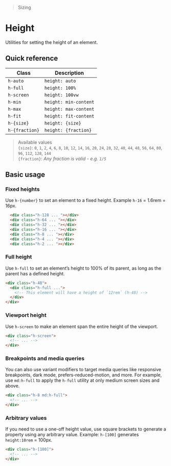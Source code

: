 > Sizing

# Height
Utilities for setting the height of an element.

## Quick reference

| Class          | Description           |
| -------------- | --------------------- |
| `h-auto`       | `height: auto`        |
| `h-full`       | `height: 100%`        |
| `h-screen`     | `height: 100vw`       |
| `h-min`        | `height: min-content` |
| `h-max`        | `height: max-content` |
| `h-fit`        | `height: fit-content` |
| `h-{size}`     | `height: {size}`      |
| `h-{fraction}` | `height: {fraction}`  |

> Available values <br />
> `{size}`: `0`, `1`, `2`, `4`, `6`, `8`, `10`, `12`, `14`, `16`, `20`, `24`, `28`, `32`, `40`, `44`, `48`, `56`, `64`, `80`, `96`, `112`, `128`, `144` <br />
> `{fraction}`: _Any fraction is valid - e.g. `1/5`_

## Basic usage
### Fixed heights
Use `h-{number}` to set an element to a fixed height. Example `h-16` = 1.6rem = 16px.

<container class="flex justify-center items-end gap-16">
  <div class="h-128 w-32 mb-16 bg-blue-500 rounded"></div>
  <div class="h-64 w-32 mb-16 bg-blue-500 rounded"></div>
  <div class="h-32 w-32 mb-16 bg-blue-500 rounded"></div>
  <div class="h-16 w-32 mb-16 bg-blue-500 rounded"></div>
  <div class="h-8 w-32 mb-16 bg-blue-500 rounded"></div>
  <div class="h-4 w-32 mb-16 bg-blue-500 rounded"></div>
  <div class="h-2 w-32 mb-16 bg-blue-500 rounded"></div>
</container>

```html
  <div class="h-128 ... "></div>
  <div class="h-64 ... "></div>
  <div class="h-32 ... "></div>
  <div class="h-16 ... "></div>
  <div class="h-8 ... "></div>
  <div class="h-4 ... "></div>
  <div class="h-2 ... "></div>
```

### Full height
Use `h-full` to set an element’s height to 100% of its parent, as long as the parent has a defined height.

```html
<div class="h-48">
  <div class="h-full ...">
    <!-- This element will have a height of `12rem` (h-48) -->
  </div>
</div>
```

### Viewport height
Use `h-screen` to make an element span the entire height of the viewport.

```html
<div class="h-screen">
  <!-- ... -->
</div>
```

### Breakpoints and media queries
You can also use variant modifiers to target media queries like responsive breakpoints, dark mode, prefers-reduced-motion, and more. For example, use `md:h-full` to apply the `h-full` utility at only medium screen sizes and above.

```html
<div class="h-8 md:h-full">
  <!-- ... -->
</div>
```

### Arbitrary values
If you need to use a one-off height value, use square brackets to generate a property using any arbitrary value. Example: `h-[100]` generates `height:10rem` = 100px.

```html
<div class="h-[100]">
  <!-- ... -->
</div>
```


